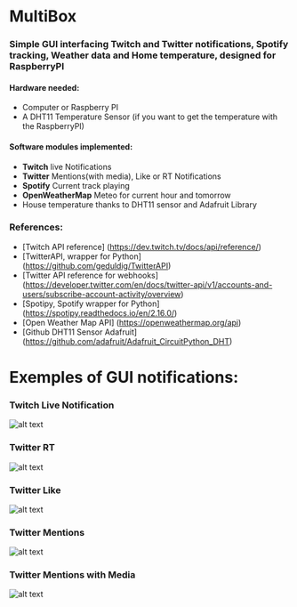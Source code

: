 # MultiBox
### Simple GUI interfacing Twitch and Twitter notifications, Spotify tracking, Weather data and Home temperature, designed for RaspberryPI 


#### Hardware needed:
  - Computer or Raspberry PI
  - A DHT11 Temperature Sensor (if you want to get the temperature with the RaspberryPI)
  
#### Software modules implemented:
  - **Twitch** live Notifications
  - **Twitter** Mentions(with media), Like or RT Notifications
  - **Spotify** Current track playing
  - **OpenWeatherMap** Meteo for current hour and tomorrow
  - House temperature thanks to DHT11 sensor and Adafruit Library
  
### References:
  - [Twitch API reference] (https://dev.twitch.tv/docs/api/reference/)
  - [TwitterAPI, wrapper for Python] (https://github.com/geduldig/TwitterAPI)
  - [Twitter API reference for webhooks] (https://developer.twitter.com/en/docs/twitter-api/v1/accounts-and-users/subscribe-account-activity/overview)
  - [Spotipy, Spotify wrapper for Python] (https://spotipy.readthedocs.io/en/2.16.0/)
  - [Open Weather Map API] (https://openweathermap.org/api)
  - [Github DHT11 Sensor Adafruit] (https://github.com/adafruit/Adafruit_CircuitPython_DHT)
  
# Exemples of GUI notifications:
### Twitch Live Notification
![alt text](https://i.imgur.com/r5V5wby.png)

### Twitter RT
![alt text](https://i.imgur.com/xzcZgxQ.png)

### Twitter Like
![alt text](https://i.imgur.com/QgSqztf.png)

### Twitter Mentions
![alt text](https://i.imgur.com/B2zn40F.png)

### Twitter Mentions with Media
![alt text](https://i.imgur.com/Gojcjfz.png)
